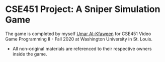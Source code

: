 # CSE451 Project: A Sniper Simulation Game

The game is completed by myself [Umar Al-Kfaween](https://github.com/umar221b) for CSE451 Video Game Programming II - Fall 2020 at Washington University in St. Louis.

* All non-original materials are referenced to their respective owners inside the game.
